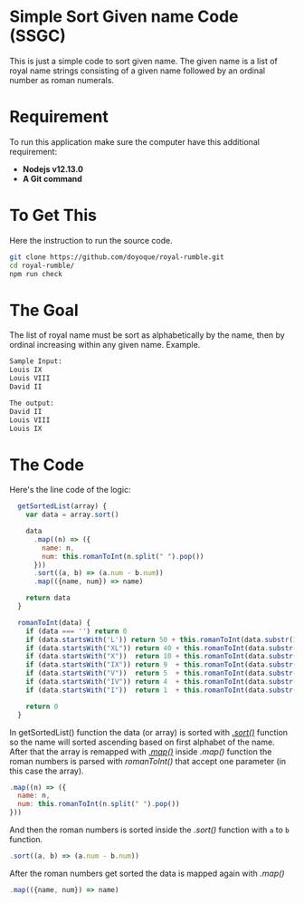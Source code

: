 # Simple Sort Given name Code (SSGC)

This is just a simple code to sort given name. The given name is a list of royal name strings consisting of a given name followed
by an ordinal number as roman numerals.

# Requirement

To run this application make sure the computer have this additional requirement:

* **Nodejs v12.13.0**
* **A Git command**

# To Get This

Here the instruction to run the source code.
```bash
git clone https://github.com/doyoque/royal-rumble.git
cd royal-rumble/
npm run check
```

# The Goal

The list of royal name must be sort as alphabetically by the name, then by ordinal increasing within any given name.
Example.

```bash
Sample Input:
Louis IX
Louis VIII
David II

The output:
David II
Louis VIII
Louis IX
```

# The Code

Here's the line code of the logic:
```javaScript
  getSortedList(array) {
    var data = array.sort()

    data
      .map((n) => ({
        name: n,
        num: this.romanToInt(n.split(" ").pop())
      }))
      .sort((a, b) => (a.num - b.num))
      .map(({name, num}) => name)

    return data
  }

  romanToInt(data) {
    if (data === '') return 0
    if (data.startsWith('L')) return 50 + this.romanToInt(data.substr(1))
    if (data.startsWith("XL")) return 40 + this.romanToInt(data.substr(2))
    if (data.startsWith("X"))  return 10 + this.romanToInt(data.substr(1))
    if (data.startsWith("IX")) return 9  + this.romanToInt(data.substr(2))
    if (data.startsWith("V"))  return 5  + this.romanToInt(data.substr(1))
    if (data.startsWith("IV")) return 4  + this.romanToInt(data.substr(2))
    if (data.startsWith("I"))  return 1  + this.romanToInt(data.substr(1))

    return 0
  }
```

In getSortedList() function the data (or array) is sorted with [_.sort()_](https://developer.mozilla.org/en-US/docs/Web/JavaScript/Reference/Global_Objects/Array/sort) function so the name will sorted ascending based on first alphabet of the name. After that the array is remapped with [_.map()_](https://developer.mozilla.org/en-US/docs/Web/JavaScript/Reference/Global_Objects/Array/map) inside _.map()_ function the roman numbers is parsed with _romanToInt()_ that accept one parameter (in this case the array).
```javaScript
.map((n) => ({
  name: n,
  num: this.romanToInt(n.split(" ").pop())
}))
```

And then the roman numbers is sorted inside the _.sort()_ function with ```a``` to ```b``` function.
```javaScript
.sort((a, b) => (a.num - b.num))
```

After the roman numbers get sorted the data is mapped again with _.map()_
```javaScript
.map(({name, num}) => name)
```

